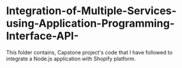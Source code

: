 # Integration-of-Multiple-Services-using-Application-Programming-Interface-API-
This folder contains, Capstone project's code that I have followed to integrate a Node.js application with Shopify platform. 
